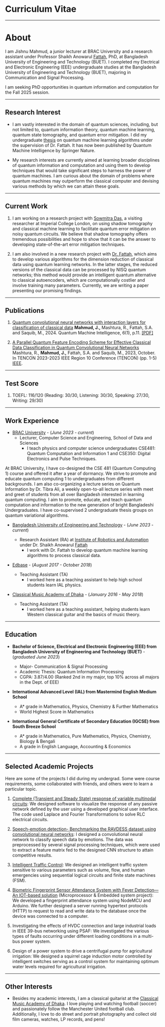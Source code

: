 # Curriculum Vitae

***

# About
I am Jishnu Mahmud, a junior lecturer at BRAC University and a research assistant under Professor Shaikh Anowarul [Fattah](https://eee.buet.ac.bd/people/faculty/dsaf), PhD, at Bangladesh University of Engineering and Technology (BUET). I completed my Electrical and Electronic Engineering (EEE) undergraduate studies at the Bangladesh University of Engineering and Technology (BUET), majoring in Communication and Signal Processing. 

I am seeking PhD opportunities in quantum information and computation for the Fall 2025 session.

***

## Research Interest
- I am vastly interested in the domain of quantum sciences, including,  but not limited to, quantum information theory, quantum machine learning, quantum state tomography, and quantum error mitigation. I did my undergraduate [thesis](https://link.springer.com/article/10.1007/s42484-024-00145-4) on quantum machine learning algorithms under the supervision of Dr. Fattah. It has now been published by Quantum Machine Intelligence by Springer Nature. 

- My research interests are currently aimed at learning broader disciplines of quantum information and computation and using them to develop techniques that would take significant steps to harness the power of quantum machines. I am curious about the domain of problems where quantum machines may outperform the classical computer and devising various methods by which we can attain these goals.

***

## Current Work

1. I am working on a research project with [Sowmitra Das](https://scholar.google.com/citations?user=PMEfuyEAAAAJ&hl=en), a visiting researcher at Imperial College London, on using shadow tomography and classical machine learning to facilitate quantum error mitigation on noisy quantum circuits. We believe that shadow tomography offers tremendous possibilities and hope to show that it can be the answer to developing state-of-the-art error mitigation techniques.
   
2. I am also involved in a new research project with [Dr. Fattah](https://scholar.google.com/citations?hl=en&user=qDG3vBUAAAAJ), which aims to develop various algorithms for the dimension reduction of classical data using quantum learning networks. In the latter stages, the reduced versions of the classical data can be processed by NISQ quantum networks; this method would provide an intelligent quantum alternative to classical autoencoders, which are computationally costlier and involve training many parameters. Currently, we are writing a paper presenting our promising findings.


***     

## Publications

1. [Quantum convolutional neural networks with interaction layers for classification of classical data](https://link.springer.com/article/10.1007/s42484-024-00145-4)
**Mahmud, J.,** Mashtura, R., Fattah, S.A. and Saquib, M., 2024. Quantum Machine Intelligence, 6(1), p.11. [[PDF]](https://arxiv.org/pdf/2307.11792)

2. [A Parallel Quantum Feature Encoding Scheme for Effective Classical Data Classification in Quantum Convolutional Neural Networks](https://ieeexplore.ieee.org/abstract/document/10322543)
Mashtura, R., **Mahmud, J.,** Fattah, S.A. and Saquib, M., 2023, October. In TENCON 2023-2023 IEEE Region 10 Conference (TENCON) (pp. 1-5) [IEEE](https://ieeexplore.ieee.org/abstract/document/10322543).



***

## Test Score

1. TOEFL: 116/120 (Reading: 30/30, Listening: 30/30, Speaking: 27/30, Writing: 29/30)


***


## Work Experience

   - [BRAC University](https://cse.sds.bracu.ac.bd/faculty_profile/87/jishnu_mahmud) - (_June 2023 - current_)
      - Lecturer, Computer Science and Engineering, School of Data and Sciences 
         - I teach physics and computer science undergraduates CSE481: Quantum Computation and Information 1 and CSE350: Digital Electronics and Pulse Techniques.

   At BRAC University, I have co-designed the CSE 481 (Quantum Computing 1) course and offered it after a year of dormancy. We strive to promote and educate quantum computing 1 to undergraduates from different backgrounds. 
   I am also co-organizing a lecture series on Quantum Information by Dr. Tibra Ali, a weekly open-to-all lecture series with meet and greet of students from all over Bangladesh interested in learning quantum computing. I aim to promote, educate, and teach quantum computation and information to the new generation of bright Bangladeshi Undergraduates.
   I have co-supervised 2 undergraduate thesis groups on quantum variational algorithms.



   
   - [Bangladesh University of Engineering and Technology](https://www.buet.ac.bd/web/#/) - (_June 2023 - current_)
      - Research Assistant (RA) at [Institute of Robotics and Automation](https://irab.buet.ac.bd/)
           under Dr. Shaikh Anowarul [Fattah](https://eee.buet.ac.bd/people/faculty/dsaf)
         - I work with Dr. Fattah to develop quantum machine learning algorithms to process classical data.


   
   
   - [Edbase](https://edbaseprofessionals.com/) - (_August 2017 - October 2018_)
      - Teaching Assistant (TA)
         - I worked here as a teaching assistant to help high school students learn IAL physics.


   
   
   - [Classical Music Academy of Dhaka](https://www.youtube.com/watch?v=k_fRFAgh3mk) - (_January 2016 - May 2018_)
      - Teaching Assistant (TA)
         - I worked here as a teaching assistant, helping students learn Western classical guitar and the basics of music theory.



***

  
## Education

   - **Bachelor of Science, Electrical and Electronic Engineering (EEE) from Bangladesh University of Engineering and Technology (BUET)** - (_graduated June 2023_)
      - Major- Communication & Signal Processing
      - Academic Thesis: Quantum Information Processing
      - CGPA: 3.87/4.00 (Ranked 2nd in my major, top 10% across all majors in the Dept. of EEE)
   
   - **International Advanced Level (IAL) from Mastermind English Medium School**
      - A* grade in Mathematics, Physics, Chemistry & Further Mathematics
      - World Highest Score in Mathematics
   
   - **International General Certificate of Secondary Education (IGCSE) from South Breeze School** 
      - A* grade in Mathematics, Pure Mathematics, Physics, Chemistry, Biology & Bengali
      - A grade in English Language, Accounting & Economics


***


## Selected Academic Projects

Here are some of the projects I did during my undergrad. Some were course requirements, some collaborated with friends, and others were to learn a particular topic.

1. [Complete (Transient and Steady State) response of variable multinodal circuits](https://github.com/chacconed/Complete-Transient-and-Steady-State-response-of-variable-multinodal-circuits): We designed software to visualize the response of any passive network defined by the user using a developed graphical user interface. The code used Laplace and   Fourier Transformations to solve RLC electrical circuits.

2. [Speech-emotion detection- Benchmarking the RAVDESS dataset using convolutional neural networks](https://github.com/chacconed/Speech-Emotion-Recognition-on-Ravdess): I designed a convolutional neural network to classify speech data by emotions. The data was preprocessed by several signal processing techniques, which were used to extract a feature matrix fed to the designed CNN structure to attain competitive results.

4. [Intelligent Traffic Control](https://github.com/chacconed/Intelligent-Traffic-Control-a-DLD-project): We designed an intelligent traffic system sensitive to various parameters such as volume, flow, and human emergencies using sequential logical circuits and finite state machines (FSM).

5. [Biometric Fingerprint Sensor Attendance System with Fever Detection—An IOT-based solution](https://github.com/chacconed/IOT-based-Fingerprint-system-Poject-) (Microprocessor & Embedded system project): We developed a fingerprint attendance system using NodeMCU and Arduino. We further designed a server running hypertext protocols (HTTP) to request to read and write data to the database once the device was connected to a computer.

6. Investigating the effects of HVDC connection and large industrial loads in IEEE 39-bus networking using PSAF: We investigated the various types of faults occurring under different loading conditions in a multi-bus power system.

7. Design of a power system to drive a centrifugal pump for agricultural irrigation: We designed a squirrel cage induction motor controlled by intelligent switches serving as a control system for maintaining optimum water levels required for 
agricultural irrigation.


***


## Other Interests
   
   - Besides my academic interests, I am a classical guitarist at the [Classical Music Academy of Dhaka](https://www.youtube.com/c/ClassicalMusicAcademyofDhaka). I love playing and watching
   football (soccer) and passionately follow the Manchester United football club. Additionally, I love to do street and portrait photography and collect old film cameras, watches, LP records, and pens!


